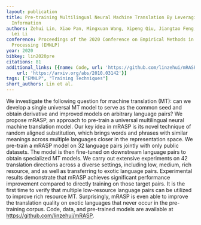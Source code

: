```yaml
---
layout: publication
title: Pre-training Multilingual Neural Machine Translation By Leveraging Alignment
  Information
authors: Zehui Lin, Xiao Pan, Mingxuan Wang, Xipeng Qiu, Jiangtao Feng, Hao Zhou,
  Lei Li
conference: Proceedings of the 2020 Conference on Empirical Methods in Natural Language
  Processing (EMNLP)
year: 2020
bibkey: lin2020pre
citations: 81
additional_links: [{name: Code, url: 'https://github.com/linzehui/mRASP'}, {name: Paper,
    url: 'https://arxiv.org/abs/2010.03142'}]
tags: ["EMNLP", "Training Techniques"]
short_authors: Lin et al.
---
```

We investigate the following question for machine translation (MT): can we
develop a single universal MT model to serve as the common seed and obtain
derivative and improved models on arbitrary language pairs? We propose mRASP,
an approach to pre-train a universal multilingual neural machine translation
model. Our key idea in mRASP is its novel technique of random aligned
substitution, which brings words and phrases with similar meanings across
multiple languages closer in the representation space. We pre-train a mRASP
model on 32 language pairs jointly with only public datasets. The model is then
fine-tuned on downstream language pairs to obtain specialized MT models. We
carry out extensive experiments on 42 translation directions across a diverse
settings, including low, medium, rich resource, and as well as transferring to
exotic language pairs. Experimental results demonstrate that mRASP achieves
significant performance improvement compared to directly training on those
target pairs. It is the first time to verify that multiple low-resource
language pairs can be utilized to improve rich resource MT. Surprisingly, mRASP
is even able to improve the translation quality on exotic languages that never
occur in the pre-training corpus. Code, data, and pre-trained models are
available at https://github.com/linzehui/mRASP.